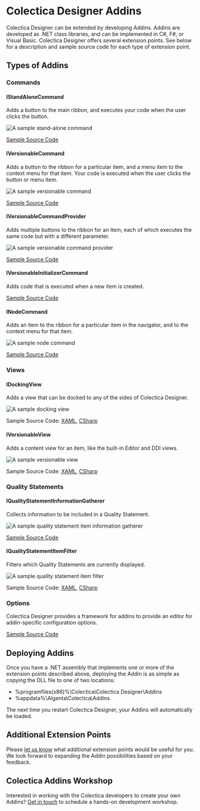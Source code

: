 # Colectica Designer Addins

Colectica Designer can be extended by developing Addins. Addins are developed as .NET class libraries, and can be implemented in C#, F#, or Visual Basic. Colectica Designer offers several extension points. See below for a description and sample source code for each type of extension point.

## Types of Addins

### Commands

#### IStandAloneCommand

Adds a button to the main ribbon, and executes your code when the user clicks the button.

![A sample stand-alone command](https://raw.github.com/Colectica/ColecticaSampleAddins/master/doc/img/standalone-command.png)

[Sample Source Code](https://github.com/Colectica/ColecticaSampleAddins/blob/master/src/Colectica.SampleAddins/Commands/SampleStandAloneCommand.cs)

#### IVersionableCommand

Adds a button to the ribbon for a particular item, and a menu item to the context menu for that item. Your code is executed when the user clicks the button or menu item.

![A sample versionable command](https://raw.github.com/Colectica/ColecticaSampleAddins/master/doc/img/versionable-command.png)

[Sample Source Code](https://github.com/Colectica/ColecticaSampleAddins/blob/master/src/Colectica.SampleAddins/Commands/SampleVersionableCommand.cs)

#### IVersionableCommandProvider

Adds multiple buttons to the ribbon for an item, each of which executes the same code but with a different parameter.

![A sample versionable command provider](https://raw.github.com/Colectica/ColecticaSampleAddins/master/doc/img/versionable-command-provider.png)

[Sample Source Code](https://github.com/Colectica/ColecticaSampleAddins/blob/master/src/Colectica.SampleAddins/Commands/SampleVersionableCommandProvider.cs)

#### IVersionableInitializerCommand

Adds code that is executed when a new item is created.

[Sample Source Code](https://github.com/Colectica/ColecticaSampleAddins/blob/master/src/Colectica.SampleAddins/Commands/SampleVersionableInitializer.cs)

#### INodeCommand

Adds an item to the ribbon for a particular item in the navigator, and to the context menu for that item.

![A sample node command](https://raw.github.com/Colectica/ColecticaSampleAddins/master/doc/img/node-command.png)

[Sample Source Code](https://github.com/Colectica/ColecticaSampleAddins/blob/master/src/Colectica.SampleAddins/Commands/SampleNodeCommand.cs)

### Views

#### IDockingView

Adds a view that can be docked to any of the sides of Colectica Designer.

![A sample docking view](https://raw.github.com/Colectica/ColecticaSampleAddins/master/doc/img/docking-view.png)

Sample Source Code: [XAML](https://github.com/Colectica/ColecticaSampleAddins/blob/master/src/Colectica.SampleAddins/Views/SampleDockingView.xaml), [CSharp](https://github.com/Colectica/ColecticaSampleAddins/blob/master/src/Colectica.SampleAddins/Views/SampleDockingView.xaml.cs)

#### IVersionableView

Adds a content view for an item, like the built-in Editor and DDI views.

![A sample versionable view](https://raw.github.com/Colectica/ColecticaSampleAddins/master/doc/img/versionable-view.png)

Sample Source Code: [XAML](https://github.com/Colectica/ColecticaSampleAddins/blob/master/src/Colectica.SampleAddins/Views/SampleVersionableView.xaml), [CSharp](https://github.com/Colectica/ColecticaSampleAddins/blob/master/src/Colectica.SampleAddins/Views/SampleVersionableView.xaml.cs)

### Quality Statements

#### IQualityStatementInformationGatherer

Collects information to be included in a Quality Statement.

![A sample quality statement item information gatherer](https://raw.github.com/Colectica/ColecticaSampleAddins/master/doc/img/quality-item-information-gatherer.png)

[Sample Source Code](https://github.com/Colectica/ColecticaSampleAddins/blob/master/src/Colectica.SampleAddins/Quality/SampleQualityStatementInformationGatherer.cs)

#### IQualityStatementItemFilter

Filters which Quality Statements are currently displayed.

![A sample quality statement item filter](https://raw.github.com/Colectica/ColecticaSampleAddins/master/doc/img/quality-item-filter.png)

Sample Source Code: [XAML](https://github.com/Colectica/ColecticaSampleAddins/blob/master/src/Colectica.SampleAddins/Quality/SampleQualityStatementItemFilters.cs), [CSharp](https://github.com/Colectica/ColecticaSampleAddins/blob/master/src/Colectica.SampleAddins/Quality/SampleQualityStatementItemFilters.cs)

### Options

Colectica Designer provides a framework for addins to provide an editor for addin-specific configuration options.

[Sample Source Code](https://github.com/Colectica/ColecticaSampleAddins/blob/master/src/Colectica.SampleAddins/Options/SampleOptionsEditor.xaml.cs)

## Deploying Addins

Once you have a .NET assembly that implements one or more of the extension points described above, deploying the Addin is as simple as copying the DLL file to one of two locations:

- %programfiles(x86)%\Colectica\Colectica Designer\Addins
- %appdata%\Algenta\Colectica\Addins

The next time you restart Colectica Designer, your Addins will automatically be loaded.

## Additional Extension Points

Please [let us know](http://www.colectica.com/contact/) what additional extension points would be useful for you. We look forward to expanding the Addin possibilities based on your feedback.

## Colectica Addins Workshop

Interested in working with the Colectica developers to create your own Addins? [Get in touch](http://www.colectica.com/contact/) to schedule a hands-on development workshop.
